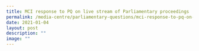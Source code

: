 ```yaml
---
title: MCI response to PQ on live stream of Parliamentary proceedings
permalink: /media-centre/parliamentary-questions/mci-response-to-pq-on-live-stream-of-parliamentary-proceedings/
date: 2021-01-04
layout: post
description: ""
image: ""
---
```

